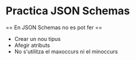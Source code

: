 # Practica JSON Schemas

== En JSON Schemas no es pot fer ==

<ul>
  <li>Crear un nou tipus</li>
  <li>Afegir atributs</li>
  <li>No s'utilitza el maxoccurs ni el minoccurs</li>
</ul> 
